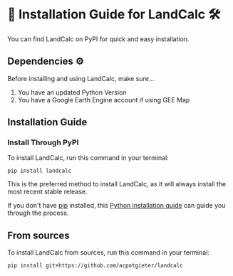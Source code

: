 # 🧰 Installation Guide for LandCalc 🛠️

You can find LandCalc on PyPI for quick and easy installation.

## Dependencies ⚙️
Before installing and using LandCalc, make sure...
1. You have an updated Python Version
2. You have a Google Earth Engine account if using GEE Map

## Installation Guide

### Install Through PyPI
To install LandCalc, run this command in your terminal:

```
pip install landcalc
```

This is the preferred method to install LandCalc, as it will always install the most recent stable release.

If you don't have [pip](https://pip.pypa.io) installed, this [Python installation guide](http://docs.python-guide.org/en/latest/starting/installation/) can guide you through the process.

## From sources

To install LandCalc from sources, run this command in your terminal:

```
pip install git+https://github.com/acpotgieter/landcalc
```
